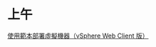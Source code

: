 # 上午
[使用範本部署虛擬機器（vSphere Web Client 版）](%E8%99%9B%E6%93%AC%E5%8C%96%E6%87%89%E7%94%A8%E5%B9%B3%E5%8F%B0/%E8%99%9B%E6%93%AC%E5%8C%96%E6%87%89%E7%94%A8%E5%B9%B3%E5%8F%B0%E9%83%A8%E7%BD%B2%20-%2009%20%E6%9E%B6%E8%A8%AD%E8%99%9B%E6%93%AC%E6%A9%9F%E5%99%A8.md#%E4%BD%BF%E7%94%A8%E7%AF%84%E6%9C%AC%E9%83%A8%E7%BD%B2%E8%99%9B%E6%93%AC%E6%A9%9F%E5%99%A8%EF%BC%88vSphere%20Web%20Client%20%E7%89%88%EF%BC%89)
